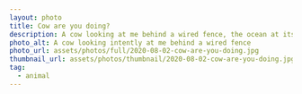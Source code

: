 ```yaml
---
layout: photo
title: Cow are you doing?
description: A cow looking at me behind a wired fence, the ocean at its back
photo_alt: A cow looking intently at me behind a wired fence
photo_url: assets/photos/full/2020-08-02-cow-are-you-doing.jpg
thumbnail_url: assets/photos/thumbnail/2020-08-02-cow-are-you-doing.jpg
tag:
  - animal
---
```


